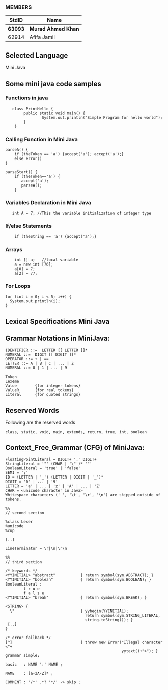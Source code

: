 ### MEMBERS ###
StdID | Name
------------ | -------------
**63093** | **Murad Ahmed Khan** <!--Group Leader-->
62914 | Afifa Jamil

## Selected Language ##    

Mini Java

## Some mini java code samples ##

### Functions in java ###

```
   class PrintHello {
        public static void main() {
                System.out.println("Simple Program for hello world");
        }
    }

```


### Calling Function in Mini Java ###

```
parseA() {
    if (theToken == 'a') {accept('a'); accept('a');}
    else error()
}

parseStart() {
    if (theToken=='a') {
       accept('a');
       parseA();
    }
```

### Variables Declaration in Mini Java ###

```
   int A = 7; //This the variable initialization of integer type

```

### If/else Statements ### 

```
    if (theString == 'a') {accept('a');}

```

### Arrays ###

```
    int [] a;   //local variable 
    a = new int [76];
    a[0] = 7;
    a[2] = 77;
```

### For Loops ###
```
for (int i = 0; i < 5; i++) {
  System.out.println(i);
}
```

##   Lexical Specifications Mini Java  ##   

## **Grammar Notations in MiniJava:** ##
```
IDENTIFIER ::=  LETTER [[ LETTER ]]*
NUMERAL ::=  DIGIT [[ DIGIT ]]*
OPERATOR ::= + | ==
LETTER ::= A | B | C | ... | Z
NUMERAL ::= 0 | 1 | ... | 9

Token
Lexeme
Value        {for integer tokens}
ValueR       {for real tokens}
Literal      {for quoted strings}
```

## Reserved Words ##
Following are the reserved words
```
class, static, void, main, extends, return, true, int, boolean
```
    
## Context_Free_Grammar (CFG) of MiniJava:
```
FloatingPointLiteral = DIGIT+ '.' DIGIT+
StringLiteral = '"' (CHAR | '\"')* '"'
BooleanLiteral = 'true' | 'false'
SEMI = ';'
ID = (LETTER | '_') (LETTER | DIGIT | '_')*
DIGIT = '0' | ... | '9'
LETTER = 'a' | ... | 'z' | 'A' | ... | 'Z'
CHAR = <unicode character in Java>
Whitespace characters (' ', '\t', '\r', '\n') are skipped outside of tokens.

%%
// second section

%class Lexer
%unicode
%cup

[..]

LineTerminator = \r|\n|\r\n

%%
// third section

/* keywords */
<YYINITIAL> "abstract"           { return symbol(sym.ABSTRACT); }
<YYINITIAL> "boolean"            { return symbol(sym.BOOLEAN); }
BooleanLiteral :
        t r u e
        f a l s e
<YYINITIAL> "break"              { return symbol(sym.BREAK); }

<STRING> {
  \"                             { yybegin(YYINITIAL); 
                                   return symbol(sym.STRING_LITERAL, 
                                   string.toString()); }
 [..]
}

/* error fallback */
[^]                              { throw new Error("Illegal character <"+
                                                   yytext()+">"); }
grammar simple;

basic   : NAME ':' NAME ;

NAME    : [a-zA-Z]* ;

COMMENT : '/*' .*? '*/' -> skip ;

```
